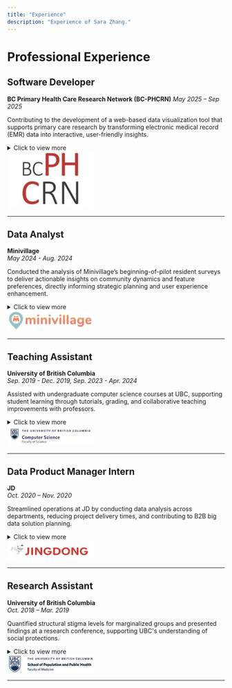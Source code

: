 ```yaml
---
title: "Experience"
description: "Experience of Sara Zhang."
---
```

# Professional Experience

## Software Developer

**BC Primary Health Care Research Network (BC-PHCRN)**
*May 2025 – Sep 2025*

Contributing to the development of a web-based data visualization tool that supports primary care research by transforming electronic medical record (EMR) data into interactive, user-friendly insights.

<details> <summary> Click to view more </summary>
- Designed and developed two production dashboards analyzing multi-year EMR data from 100,000+ patients,
prepared for rollout to 100+ clinicians across BC to support chronic disease severity and frailty management.
- Engineered the dashboards with a Python Flask backend, SQLite databases, Python/SQL data-prep scripts,
Jinja2 templates, and Chart.js visualizations, leveraging reusable macros and modular code for maintainability.
- Optimized performance and maintainability through precomputed aggregation tables, modular code design, and
refactored data workflows, while adhering to strict data privacy requirements for sensitive health records.
- Iterated through 2 expert stakeholder feedback sessions, refining features and UI components to ensure the
dashboards were technically robust, user-validated, and optimized for practical adoption.
</details> <img src="BC-PHCRN.png" alt="BC-PHCRN Logo" width="200"/>

---

## Data Analyst
**Minivillage**  
*May 2024 - Aug. 2024*

Conducted the analysis of Minivillage’s beginning-of-pilot resident surveys to deliver actionable insights on community dynamics and feature preferences, directly informing strategic planning and user experience enhancement.

<details>
  <summary> Click to view more </summary>

- Developed a structured reporting framework, organizing survey data into relevant sections for a clear, comprehensive overview of community state and engagement.
- Employed a combination of statistical methods and machine learning techniques, including natural language processing (NLP), to extract deeper insights from open-ended responses and quantitative data.
- Integrated the Eden AI API to enhance data processing capabilities, automating elements of analysis for increased accuracy and efficiency.
- Provided data-driven recommendations that supported Minivillage's user-centric development strategy, identifying community needs and potential areas for improvement.

</details>

<img src="mv.png" alt="Minivillage Logo" width="200"/>

---

## Teaching Assistant
**University of British Columbia**  
*Sep. 2019 - Dec. 2019, Sep. 2023 - Apr. 2024*

Assisted with undergraduate computer science courses at UBC, supporting student learning through tutorials, grading, and collaborative teaching improvements with professors.

<details>
  <summary> Click to view more </summary>

  - Cooperated with professors and TAs to prepare materials for courses: **CPSC121 Models of Computation (2019)**, **CPSC322 Introduction to AI (2023)**, and **CPSC 422 Intelligent Systems (2024)**.
  - Facilitated weekly tutorials and office hours to expand students’ understanding of lecture concepts.
  - Assisted in enhancing teaching methods by identifying potential issues in weekly meetings with professors.
  - Graded homework and exams, providing constructive feedback to support student progress.

</details>
<img src="ubc_cs.png" alt="UBC Computer Science Logo" width="200"/>

---

## Data Product Manager Intern

**JD**  
*Oct. 2020 – Nov. 2020*

Streamlined operations at JD by conducting data analysis across departments, reducing project delivery times, and contributing to B2B big data solution planning.

<details>
  <summary> Click to view more </summary>

  - Conducted in-depth data analysis across 5 departments, identifying areas for improvement and achieving a 20% reduction in average project delivery time.
  - Supported the planning of B2B big data solutions through research, reporting, and competition analysis.
  - Completed and edited meeting minutes for weekly departmental meetings attended by over 30 participants.

</details>
<img src="jd.png" alt="JD Logo" width="200"/>

---

## Research Assistant
**University of British Columbia**  
*Oct. 2018 – Mar. 2019*

Quantified structural stigma levels for marginalized groups and presented findings at a research conference, supporting UBC's understanding of social protections.

<details>
  <summary> Click to view more </summary>

  - Analyzed historical data on social and legal protections for sexual and gender minorities in North America.
  - Presented findings at the Multidisciplinary Undergraduate Research Conference, contributing to UBC's research on structural stigma.

</details>
<img src="ubc_ph.png" alt="UBC School of Population and Public Health Logo" width="200"/>

---


